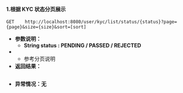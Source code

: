 #### 1.根据 KYC 状态分页展示

```
GET    http://localhost:8080/user/kyc/list/status/{status}?page={page}&size={size}&sort=[sort]
```

* **参数说明：**
  * **String status : PENDING / PASSED / REJECTED**
* * 参考分页说明
* **返回结果：**

```

```

* **异常情况：无**





